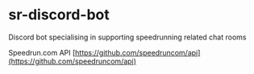 # sr-discord-bot
Discord bot specialising in supporting speedrunning related chat rooms

Speedrun.com API [https://github.com/speedruncom/api](https://github.com/speedruncom/api)
